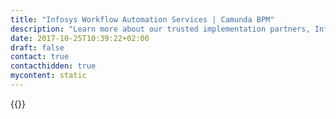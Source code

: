 ```yaml
---
title: "Infosys Workflow Automation Services | Camunda BPM"
description: "Learn more about our trusted implementation partners, Infosys. Camunda is the leader for workflow automation & business process management. Get your 30 day trial today."
date: 2017-10-25T10:39:22+02:00
draft: false
contact: true
contacthidden: true
mycontent: static
---
```

{{<partner-single
company="Infosys"
type="si"
website="http://www.infosys.com"
countrycode="US"
city="Palo Alto"
description=""
siregion="na,latam,emea,emea,apac"
level="certified"
logo="//images.ctfassets.net/vpidbgnakfvf/1CwCwNuqp2MoyuMMQESkCI/57f57c8fe2ca6d7b3ac0ed43ff68170f/infosys_logo.png">}}